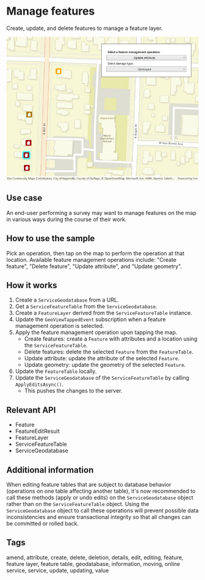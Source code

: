 # Manage features

Create, update, and delete features to manage a feature layer.

![Image of manage features](ManageFeatures.jpg)

## Use case

An end-user performing a survey may want to manage features on the map in various ways during the course of their work.

## How to use the sample

Pick an operation, then tap on the map to perform the operation at that location. Available feature management operations include: "Create feature", "Delete feature", "Update attribute", and "Update geometry".

## How it works

1. Create a `ServiceGeodatabase` from a URL.
2. Get a `ServiceFeatureTable` from the `ServiceGeodatabase`.
3. Create a `FeatureLayer` derived from the `ServiceFeatureTable` instance.
4. Update the `GeoViewTappedEvent` subscription when a feature management operation is selected.
5. Apply the feature management operation upon tapping the map.
    * Create features: create a `Feature` with attributes and a location using the `ServiceFeatureTable`.
    * Delete features: delete the selected `Feature` from the `FeatureTable`.
    * Update attribute: update the attribute of the selected `Feature`.
    * Update geometry: update the geometry of the selected `Feature`.
6. Update the `FeatureTable` locally.
7. Update the `ServiceGeodatabase` of the `ServiceFeatureTable` by calling `ApplyEditsAsync()`.
    * This pushes the changes to the server.

## Relevant API

* Feature
* FeatureEditResult
* FeatureLayer
* ServiceFeatureTable
* ServiceGeodatabase

## Additional information

When editing feature tables that are subject to database behavior (operations on one table affecting another table), it's now recommended to call these methods (apply or undo edits) on the `ServiceGeodatabase` object rather than on the `ServiceFeatureTable` object. Using the `ServiceGeodatabase` object to call these operations will prevent possible data inconsistencies and ensure transactional integrity so that all changes can be committed or rolled back.

## Tags

amend, attribute, create, delete, deletion, details, edit, editing, feature, feature layer, feature table, geodatabase, information, moving, online service, service, update, updating, value
